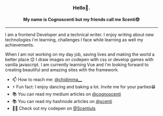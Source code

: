 <h3 align="center">Hello👋.</h3>
<h4 align="center">My name is Cognoscenti but my friends call me Scenti😎</h4>

***

I am a frontend Developer and a technical writer. I enjoy writing about new technologies i'm learning, challenges I face while learning as well my achievements. 

When I am not working on my day job, saving lives and making the world a better place 😊 I draw images on codepen with css or develop games with vanilla javascript. I am currently learning Vue and i'm looking forward to creating beautiful and amazing sites with the framework. 



- 📫 How to reach me: [@chidimma__](https://twitter.com/chidimma__)
- ⚡️ Fun fact: I enjoy dancing and baking a lot. Invite me for your parties😁
- 📚 You can read my medium articles on [@cognoscenti](https://medium.com/@cognoscenti)
- 📚 You can read my hashnode articles on [@scenti](https://hashnode.com/@scenti)
- 👩‍💻 Check out my codepen on [@Scentjuls](https://codepen.io/Scentjuls)
